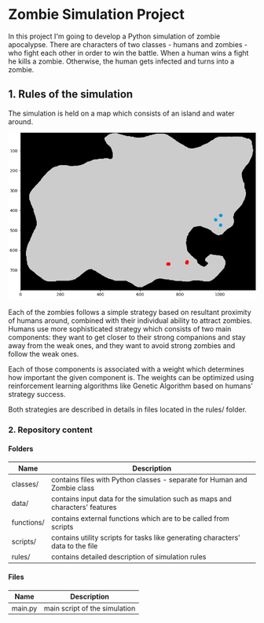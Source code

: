 # Zombie Simulation Project

In this project I'm going to develop a Python simulation of zombie apocalypse. There are characters of two classes - humans and zombies - who fight each other in order to win the battle. When a human wins a fight he kills a zombie. Otherwise, the human gets infected and turns into a zombie. 

## 1. Rules of the simulation

The simulation is held on a map which consists of an island and water around.

![image-20200426214221980](/data/img/screen.png)

Each of the zombies follows a simple strategy based on resultant proximity of humans around, combined with their individual ability to attract zombies. Humans use more sophisticated strategy which consists of two main components: they want to get closer to their strong companions and stay away from the weak ones, and they want to avoid strong zombies and follow the weak ones.

Each of those components is associated with a weight which determines how important the given component is. The weights can be optimized using reinforcement learning algorithms like Genetic Algorithm based on humans' strategy success.

Both strategies are described in details in files located in the rules/ folder.

### 2. Repository content

#### Folders

| Name       | Description                                                  |
| ---------- | ------------------------------------------------------------ |
| classes/   | contains files with Python classes - separate for Human and Zombie class |
| data/      | contains input data for the simulation such as maps and characters' features |
| functions/ | contains external functions which are to be called from scripts |
| scripts/   | contains utility scripts for tasks like generating characters' data to the file |
| rules/     | contains detailed description of simulation rules            |



#### Files

| Name    | Description                   |
| ------- | ----------------------------- |
| main.py | main script of the simulation |

